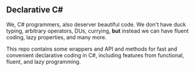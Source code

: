 ## Declarative C\#

We, C# programmers, also deserver beautiful code. We don't have duck typing, arbitrary operators, DUs,
currying, **but** instead we can have fluent coding, lazy properties, and many more.

This repo contains some wrappers and API and methods for fast and convenient declarative coding in C#,
including features from functional, fluent, and lazy programming.
